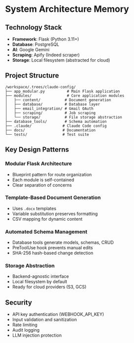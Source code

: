 # System Architecture Memory

## Technology Stack
- **Framework**: Flask (Python 3.11+)
- **Database**: PostgreSQL
- **AI**: Google Gemini
- **Scraping**: Apify (Indeed scraper)
- **Storage**: Local filesystem (abstracted for cloud)

## Project Structure
```
/workspace/.trees/claude-config/
├── app_modular.py          # Main Flask application
├── modules/                # Core application modules
│   ├── content/           # Document generation
│   ├── database/          # Database layer
│   ├── email_integration/ # Gmail OAuth
│   ├── scraping/          # Job scraping
│   └── storage/           # File storage abstraction
├── database_tools/        # Schema automation
├── .claude/              # Claude Code config
├── docs/                 # Documentation
└── tests/                # Test suite
```

## Key Design Patterns

### Modular Flask Architecture
- Blueprint pattern for route organization
- Each module is self-contained
- Clear separation of concerns

### Template-Based Document Generation
- Uses `.docx` templates
- Variable substitution preserves formatting
- CSV mapping for dynamic content

### Automated Schema Management
- Database tools generate models, schemas, CRUD
- PreToolUse hook prevents manual edits
- SHA-256 hash-based change detection

### Storage Abstraction
- Backend-agnostic interface
- Local filesystem by default
- Ready for cloud providers (S3, GCS)

## Security
- API key authentication (WEBHOOK_API_KEY)
- Input validation and sanitization
- Rate limiting
- Audit logging
- LLM injection protection
